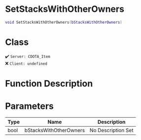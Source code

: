 # SetStacksWithOtherOwners
```lua
void SetStacksWithOtherOwners(bStacksWithOtherOwners)
```
# Class
✔️ `Server: CDOTA_Item`  
❌ `Client: undefined`  

# Function Description

# Parameters
Type|Name|Description
--|--|--
bool|bStacksWithOtherOwners|No Description Set
